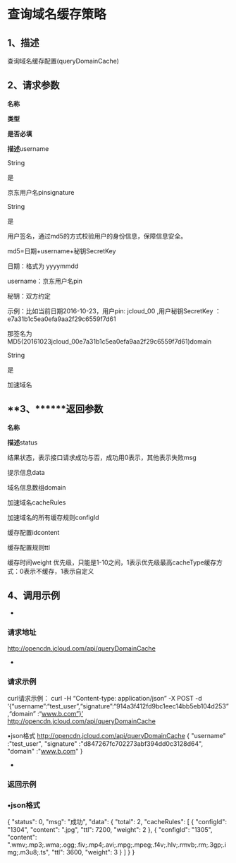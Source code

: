# **查询域名缓存策略**

## **1、描述**

查询域名缓存配置(queryDomainCache)

## **2、请求参数**

**名称**

**类型**

**是否必填**

**描述**username

String

是

京东用户名pinsignature

String

是

用户签名，通过md5的方式校验用户的身份信息，保障信息安全。

md5=日期+username+秘钥SecretKey

日期：格式为 yyyymmdd

username：京东用户名pin

秘钥：双方约定

示例：比如当前日期2016-10-23，用户pin: jcloud_00 ,用户秘钥SecretKey ：e7a31b1c5ea0efa9aa2f29c6559f7d61

那签名为MD5(20161023jcloud_00e7a31b1c5ea0efa9aa2f29c6559f7d61)domain

String

是

加速域名

## **3、************返回参数******

**名称**

**描述**status

结果状态，表示接口请求成功与否，成功用0表示，其他表示失败msg

提示信息data

域名信息数组domain

加速域名cacheRules

加速域名的所有缓存规则configId

缓存配置idcontent

缓存配置规则ttl

缓存时间weight
优先级，只能是1-10之间，1表示优先级最高cacheType缓存方式：0表示不缓存，1表示自定义

## **4、调用示例**

* 
### **请求地址**

http://opencdn.jcloud.com/api/queryDomainCache

* 
### **请求示例**

curl请求示例：
curl -H “Content-type: application/json” -X POST -d ‘{“username”:“test_user”,“signature”:“914a3f412fd9bc1eec14bb5eb104d253”,“domain” :“www.b.com”}’ http://opencdn.jcloud.com/api/queryDomainCache

•json格式
http://opencdn.jcloud.com/api/queryDomainCache
{
"username" :"test_user",
"signature" :"d847267fc702273abf394dd0c3128d64",
"domain" :"www.b.com"
}

* 
### **返回示例**

### •json格式
{
"status": 0,
"msg": "成功",
"data": {
"total": 2,
"cacheRules": [
{
"configId": "1304",
"content": ".jpg",
"ttl": 7200,
"weight": 2
},
{
"configId": "1305",
"content": ".wmv;.mp3;.wma;.ogg;.fiv;.mp4;.avi;.mpg;.mpeg;.f4v;.hlv;.rmvb;.rm;.3gp;.img;.m3u8;.ts",
"ttl": 3600,
"weight": 3
}
]
}
}